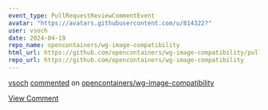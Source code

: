 ```yaml
---
event_type: PullRequestReviewCommentEvent
avatar: "https://avatars.githubusercontent.com/u/814322?"
user: vsoch
date: 2024-04-19
repo_name: opencontainers/wg-image-compatibility
html_url: https://github.com/opencontainers/wg-image-compatibility/pull/15#discussion_r1571932397
repo_url: https://github.com/opencontainers/wg-image-compatibility
---
```


<a href='https://github.com/vsoch' target='_blank'>vsoch</a> <a href='https://github.com/opencontainers/wg-image-compatibility/pull/15#discussion_r1571932397' target='_blank'>commented</a> on <a href='https://github.com/opencontainers/wg-image-compatibility' target='_blank'>opencontainers/wg-image-compatibility</a>

<a href='https://github.com/opencontainers/wg-image-compatibility/pull/15#discussion_r1571932397' target='_blank'>View Comment</a>